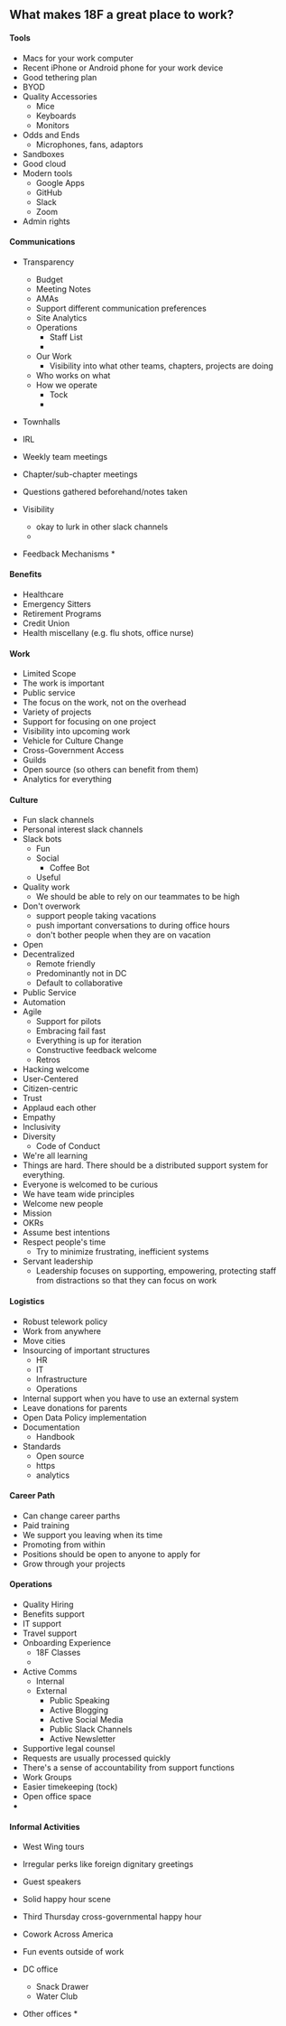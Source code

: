 ## What makes 18F a great place to work?  



#### Tools
* Macs for your work computer
* Recent iPhone or Android phone for your work device
* Good tethering plan 
* BYOD
* Quality Accessories 
  * Mice
  * Keyboards
  * Monitors 
* Odds and Ends 
  * Microphones, fans, adaptors
* Sandboxes 
* Good cloud 
* Modern tools 
  * Google Apps
  * GitHub
  * Slack 
  * Zoom 
* Admin rights 





#### Communications 

* Transparency
  * Budget 
  * Meeting Notes
  * AMAs
  * Support different communication preferences 
  * Site Analytics 
  * Operations 
    * Staff List 
    * 
  * Our Work 
    * Visibility into what other teams, chapters, projects are doing 
  * Who works on what 
  * How we operate 
    * Tock 
    * 

* Townhalls 
* IRL 
* Weekly team meetings 
* Chapter/sub-chapter meetings 
* Questions gathered beforehand/notes taken 
* Visibility 
  * okay to lurk in other slack channels 
  * 
  
* Feedback Mechanisms 
  * 




#### Benefits 
* Healthcare 
* Emergency Sitters 
* Retirement Programs 
* Credit Union 
* Health miscellany (e.g. flu shots, office nurse) 


#### Work 
* Limited Scope 
* The work is important 
* Public service 
* The focus on the work, not on the overhead 
* Variety of projects 
* Support for focusing on one project 
* Visibility into upcoming work 
* Vehicle for Culture Change 
* Cross-Government Access 
* Guilds 
* Open source (so others can benefit from them) 
* Analytics for everything


#### Culture 

* Fun slack channels 
* Personal interest slack channels 
* Slack bots
  * Fun 
  * Social
    * Coffee Bot 
  * Useful 
* Quality work 
  * We should be able to rely on our teammates to be high 
* Don't overwork 
  * support people taking vacations 
  * push important conversations to during office hours 
  * don't bother people when they are on vacation 
* Open 
* Decentralized 
  * Remote friendly 
  * Predominantly not in DC
  * Default to collaborative 
* Public Service 
* Automation 
* Agile 
  * Support for pilots 
  * Embracing fail fast 
  * Everything is up for iteration 
  * Constructive feedback welcome
  * Retros 
* Hacking welcome 
* User-Centered 
* Citizen-centric 
* Trust 
* Applaud each other 
* Empathy
* Inclusivity 
* Diversity
  * Code of Conduct 
* We're all learning
* Things are hard.  There should be a distributed support system for everything.  
* Everyone is welcomed to be curious
* We have team wide principles  
* Welcome new people 
* Mission 
* OKRs
* Assume best intentions 
* Respect people's time 
  * Try to minimize frustrating, inefficient systems 
* Servant leadership
  * Leadership focuses on supporting, empowering, protecting staff from distractions so that they can focus on work 

#### Logistics 
* Robust telework policy 
* Work from anywhere 
* Move cities 
* Insourcing of important structures 
  * HR
  * IT
  * Infrastructure 
  * Operations 
* Internal support when you have to use an external system 
* Leave donations for parents 
* Open Data Policy implementation 
* Documentation 
  * Handbook 
* Standards 
  * Open source
  * https
  * analytics 


#### Career Path
* Can change career parths 
* Paid training 
* We support you leaving when its time 
* Promoting from within
* Positions should be open to anyone to apply for
* Grow through your projects 

#### Operations 
* Quality Hiring 
* Benefits support 
* IT support 
* Travel support 
* Onboarding Experience 
  * 18F Classes 
  * 
* Active Comms
  * Internal
  * External 
    * Public Speaking 
    * Active Blogging 
    * Active Social Media 
    * Public Slack Channels 
    * Active Newsletter 
* Supportive legal counsel 
* Requests are usually processed quickly
* There's a sense of accountability from support functions 
* Work Groups 
* Easier timekeeping (tock)
* Open office space 
* 

#### Informal Activities 
* West Wing tours 
* Irregular perks like foreign dignitary greetings 
* Guest speakers 

* Solid happy hour scene
* Third Thursday cross-governmental happy hour 
* Cowork Across America 
* Fun events outside of work 
* DC office 
   * Snack Drawer 
   * Water Club 
   
* Other offices 
  * 
